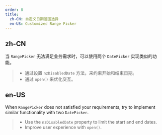 ```yaml
---
order: 8
title:
  zh-CN: 自定义日期范围选择
  en-US: Customized Range Picker
---
```


## zh-CN

当 `RangePicker` 无法满足业务需求时，可以使用两个 `DatePicker` 实现类似的功能。

> - 通过设置 `nzDisabledDate` 方法，来约束开始和结束日期。
> - 通过 `open()` 来优化交互。

## en-US

When `RangePicker` does not satisfied your requirements, try to implement similar functionality with two `DatePicker`.

> - Use the `nzDisabledDate` property to limit the start and end dates.
> - Improve user experience with `open()`.
